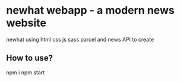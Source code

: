 # newhat webapp - a modern news website

newhat using html css js sass parcel and news API to create

## How to use?

npm i
npm start
